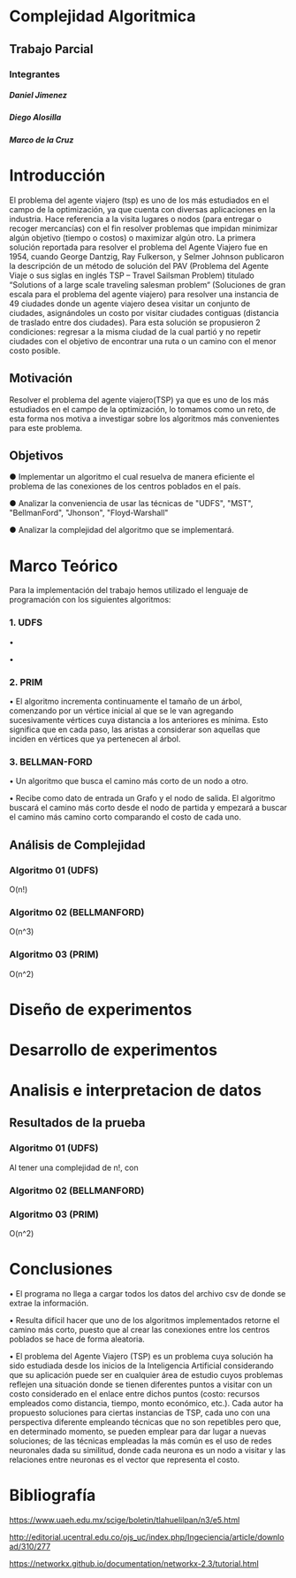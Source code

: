 
# Complejidad Algoritmica

## Trabajo Parcial

### Integrantes

##### Daniel Jimenez
##### Diego Alosilla
##### Marco de la Cruz

# Introducción

El problema del agente viajero (tsp) es uno de los más estudiados en el campo de la optimización, ya que cuenta con diversas aplicaciones en la industria. Hace referencia a la visita   lugares o nodos (para entregar o recoger mercancías) con el fin resolver problemas que impidan minimizar algún objetivo (tiempo o costos) o maximizar algún otro.
La primera solución reportada para resolver el problema del Agente Viajero fue en 1954, cuando George Dantzig, Ray Fulkerson, y Selmer Johnson  publicaron la descripción de un método de solución del PAV (Problema del Agente Viaje o sus siglas en inglés TSP – Travel Sailsman Problem) titulado “Solutions of a large scale traveling salesman problem“ (Soluciones de gran escala para el problema del agente viajero) para resolver una instancia de 49 ciudades donde un agente viajero desea visitar un conjunto de ciudades, asignándoles un costo por visitar ciudades contiguas (distancia de traslado entre dos ciudades). Para esta solución se propusieron 2 condiciones: regresar a      la misma ciudad de la cual partió y no repetir ciudades con el objetivo de encontrar una ruta o un camino con el menor costo posible.


## Motivación

Resolver el problema del agente viajero(TSP) ya que es uno de los más estudiados en el campo de la optimización, lo tomamos como un reto, de esta forma nos motiva a investigar sobre los algoritmos más convenientes para este problema.

## Objetivos

●	Implementar un algoritmo el cual resuelva de manera eficiente el problema de las conexiones de los centros poblados en el país.

●	Analizar la conveniencia de usar las técnicas de "UDFS", "MST", "BellmanFord", "Jhonson", "Floyd-Warshall"

●	Analizar la complejidad del algoritmo que se implementará.


# Marco Teórico

Para la implementación del trabajo hemos utilizado el lenguaje de programación con los siguientes algoritmos:

### 1. UDFS

•	 

•	


### 2. PRIM

•	 El algoritmo incrementa continuamente el tamaño de un árbol, comenzando por un vértice inicial al que se le van agregando sucesivamente vértices cuya distancia a los anteriores es mínima. Esto significa que en cada paso, las aristas a considerar son aquellas que inciden en vértices que ya pertenecen al árbol.

### 3. BELLMAN-FORD

•	Un algoritmo que busca el camino más corto de un nodo a otro. 

•	Recibe como dato de entrada un Grafo y el nodo de salida. El algoritmo buscará el camino más corto desde el nodo de partida y empezará a buscar el camino más camino corto comparando el costo de cada uno.

## Análisis de Complejidad

### Algoritmo 01 (UDFS)

O(n!)


### Algoritmo 02 (BELLMANFORD)

O(n^3)


### Algoritmo 03 (PRIM)

O(n^2)

# Diseño de experimentos



# Desarrollo de experimentos



# Analisis e interpretacion de datos

## Resultados de la prueba

### Algoritmo 01 (UDFS)

Al tener una complejidad de n!, con 


### Algoritmo 02 (BELLMANFORD)




### Algoritmo 03 (PRIM)

O(n^2)

# Conclusiones

•	El programa no llega a cargar todos los datos del archivo csv de donde se extrae la información.

•	Resulta difícil hacer que uno de los algoritmos implementados retorne el camino más corto, puesto que al crear las conexiones entre los centros poblados se hace de forma aleatoria.

•	El problema del Agente Viajero (TSP) es un problema cuya solución ha sido estudiada desde los inicios de la Inteligencia Artificial considerando que su aplicación puede ser en cualquier área de estudio cuyos problemas reflejen una situación donde se tienen diferentes puntos a visitar con un costo considerado en el enlace entre dichos puntos (costo: recursos empleados como distancia, tiempo, monto económico, etc.). Cada autor ha propuesto soluciones para ciertas instancias de TSP, cada uno con una perspectiva diferente empleando técnicas que no son repetibles pero que, en determinado momento, se pueden emplear para dar lugar a nuevas soluciones; de las técnicas empleadas la más común es el uso de redes neuronales dada su similitud, donde cada neurona es un nodo a visitar y las relaciones entre neuronas es el vector que representa el costo.


# Bibliografía

https://www.uaeh.edu.mx/scige/boletin/tlahuelilpan/n3/e5.html
    
http://editorial.ucentral.edu.co/ojs_uc/index.php/Ingeciencia/article/download/310/277

https://networkx.github.io/documentation/networkx-2.3/tutorial.html
